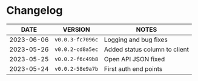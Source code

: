 # Changelog



| DATE | VERSION | NOTES |
|---|---|---|
| 2023-06-06 | `v0.0.3-fc7096c` | Logging and bug fixes  |
| 2023-05-26 | `v0.0.2-cd8a5ec` | Added status column to client  |
| 2023-05-25 | `v0.0.2-f6c49b8` | Open API JSON fixed  |
| 2023-05-24 | `v0.0.2-58e9a7b` | First auth end points  |
